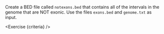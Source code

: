<script>
// Solution:
//    bedtools complement -i exons.bed -g genome.txt > notexons.bed

import Exercise from "components/Exercise.svelte";

let criteria = [
{
	name: "File <code>notexons.bed</code> exists",
	checks: [{
		type: "file",
		path: "notexons.bed",
		action: "exists"
	}]
},
{
	name: "File <code>notexons.bed</code> contains non-exonic regions",
	checks: [{
		type: "file",
		path: "notexons.bed",
		action: "contents",
		commandExpected: "bedtools complement -i exons.bed -g genome.txt"
	}]
}];
</script>

Create a BED file called `notexons.bed` that contains all of the intervals in the genome that are NOT exonic. Use the files `exons.bed` and `genome.txt` as input.

<Exercise {criteria} />
